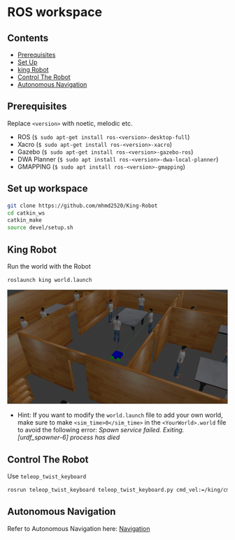 # ROS workspace

## Contents

- [Prerequisites](#prerequisites)
- [Set Up](#set-up-workspace)
- [king Robot](#king-robot)
- [Control The Robot](#control-the-robot)
- [Autonomous Navigation](./Navigation/Navigation.md)

## Prerequisites

Replace `<version>` with noetic, melodic etc.
  
- ROS (`$ sudo apt-get install ros-<version>-desktop-full`)
- Xacro (`$ sudo apt-get install ros-<version>-xacro`)
- Gazebo (`$ sudo apt-get install ros-<version>-gazebo-ros`)
- DWA Planner (`$ sudo apt install ros-<version>-dwa-local-planner`)
- GMAPPING (`$ sudo apt install ros-<version>-gmapping`)

## Set up workspace
```bash
git clone https://github.com/mhmd2520/King-Robot
cd catkin_ws
catkin_make
source devel/setup.sh
```

## King Robot
Run the world with the Robot
```bash
roslaunch king world.launch
```

<p align="center">
<img src="/media/WorldPicture.png" alt="World Picture"/>
</p>

- Hint: If you want to modify the `world.launch` file to add your own world, make sure to make `<sim_time>0</sim_time>` in the `<YourWorld>.world` file to avoid the following error:
*Spawn service failed. Exiting.*
*[urdf_spawner-6] process has died*

## Control The Robot
Use `teleop_twist_keyboard`

```bash
rosrun teleop_twist_keyboard teleop_twist_keyboard.py cmd_vel:=/king/cmd_vel
```

## Autonomous Navigation

Refer to Autonomous Navigation here: [Navigation](/Navigation/Navigation.md)
